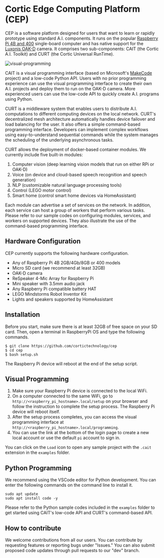 # Cortic Edge Computing Platform (CEP) 

CEP is a software platform designed for users that want to learn or rapidly prototype using standard A.I. components. It runs on the popular [Raspberry Pi 4B and 400](https://www.raspberrypi.org/products/) single-board computer and has native support for the [Luxonis OAK-D](https://shop.luxonis.com/products/1098obcenclosure) camera. It comprises two sub-components: CAIT (the Cortic A.I. Toolkit) and CURT (the Cortic Universal RunTime).

![visual-programming](./resources/Visual-Programming.gif)

CAIT is a visual programming interface (based on Microsoft's [MakeCode](https://github.com/microsoft/pxt) project) and a low-code Python API. Users with no prior programming experience can use the visual programming interface to create their own A.I. projects and deploy them to run on the OAK-D camera. More experienced users can use the low-code API to quickly create A.I. programs using Python.

CURT is a middleware system that enables users to distribute A.I. computations to different computing devices on the local network. CURT's decentralized mesh architecture automatically handles device failover and load balancing for the user. It also offers a simple command-based programming interface. Developers can implement complex workflows using easy-to-understand sequential commands while the system manages the scheduling of the underlying asynchronous tasks. 

CURT allows the deployment of docker-based container modules. We currently include five built-in modules:
1. Computer vision (deep learning vision models that run on either RPi or OAK-D)
2. Voice (on device and cloud-based speech recognition and speech generation)
3. NLP (customizable natural language processing tools)
4. Control (LEGO motor control)
5. Smart home (control smart home devices via HomeAssistant)

Each module can advertise a set of services on the network. In addition, each service can host a group of workers that perform various tasks. Please refer to our sample codes on configuring modules, services, and workers on supported devices. They also illustrate the use of the command-based programming interface.


## Hardware Configuration

CEP currently supports the following hardware configuration.   

* Any of Raspberry Pi 4B 2GB/4Gb/8GB or 400 models
* Micro SD card (we recommend at least 32GB)
* OAK-D camera
* ReSpeaker 4-Mic Array for Raspberry Pi
* Mini speaker with 3.5mm audio jack
* Any Raspberry Pi compatible battery HAT
* LEGO Mindstorms Robot Inventor Kit
* Lights and speakers supported by HomeAssistant

## Installation

Before you start, make sure there is at least 32GB of free space on your SD card. Then, open a terminal in RaspberryPi OS and type the following commands.

```
$ git clone https://github.com/cortictechnology/cep
$ cd cep
$ bash setup.sh
```
The Raspberry Pi device will reboot at the end of the setup script.

## Visual Programming 

1. Make sure your Raspberry Pi device is connected to the local WiFi.
2. On a computer connected to the same WiFi, go to ``http://<raspberry_pi_hostname>.local/setup`` on your browser and follow the instruction to complete the setup process. The Raspberry Pi device will reboot itself.
3. After the setup process completes, you can access the visual programming interface at ``http://<raspberry_pi_hostname>.local/programming``. 
4. You can use the link at the bottom of the login page to create a new local account or use the default ```pi``` account to sign in.

You can click on the ``Load`` icon to open any sample project with the ``.cait`` extension in the ``examples`` folder.

## Python Programming

We recommend using the VSCode editor for Python development. You can enter the following commands on the command line to install it.

```
sudo apt update 
sudo apt install code -y
```

Please refer to the Python sample codes included in the ``examples`` folder to get started using CAIT's low-code API and CURT's command-based API.

## How to contribute

We welcome contributions from all our users. You can contribute by requesting features or reporting bugs under "Issues."  You can also submit proposed code updates through pull requests to our "dev" branch.
